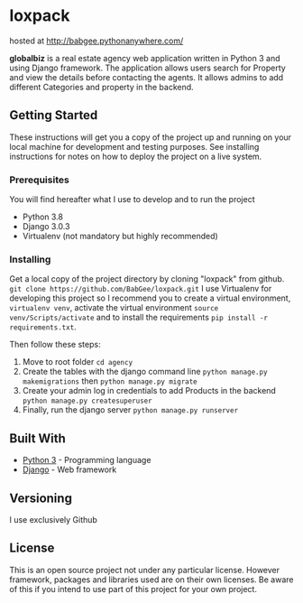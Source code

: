 # loxpack

hosted at http://babgee.pythonanywhere.com/





**globalbiz** is a real estate agency web application written in Python 3 and using Django framework.
The application allows users search for Property and view the details before contacting the agents. It allows admins to add different Categories and property in the backend. 


## Getting Started

These instructions will get you a copy of the project up and running on your local machine for development and testing purposes. See installing instructions for notes on how to deploy the project on a live system.


### Prerequisites
You will find hereafter what I use to develop and to run the project
* Python 3.8
* Django 3.0.3
* Virtualenv (not mandatory but highly recommended)

### Installing
Get a local copy of the project directory by cloning "loxpack" from github. `git clone https://github.com/BabGee/loxpack.git`
I use Virtualenv for developing this project so I recommend you to create a virtual environment, `virtualenv venv`, activate the virtual environment `source venv/Scripts/activate`  and to install the requirements `pip install -r requirements.txt`.

Then follow these steps:
1. Move to root folder `cd agency`
2. Create the tables with the django command line `python manage.py makemigrations` then `python manage.py migrate`
3. Create your admin log in credentials to add Products in the backend `python manage.py createsuperuser`
4. Finally, run the django server `python manage.py runserver `


## Built With

* [Python 3](https://www.python.org/downloads/) - Programming language
* [Django](https://www.djangoproject.com/) - Web framework 


## Versioning
I use exclusively Github

## License

This is an open source project not under any particular license.
However framework, packages and libraries used are on their own licenses. Be aware of this if you intend to use part of this project for your own project.




